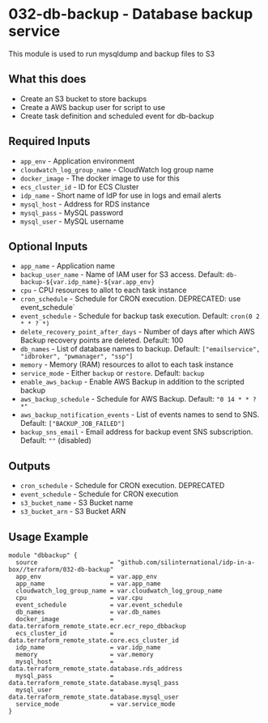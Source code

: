 # 032-db-backup - Database backup service
This module is used to run mysqldump and backup files to S3

## What this does

 - Create an S3 bucket to store backups
 - Create a AWS backup user for script to use
 - Create task definition and scheduled event for db-backup

## Required Inputs

 - `app_env` - Application environment
 - `cloudwatch_log_group_name` - CloudWatch log group name
 - `docker_image` - The docker image to use for this
 - `ecs_cluster_id` - ID for ECS Cluster
 - `idp_name` - Short name of IdP for use in logs and email alerts
 - `mysql_host` - Address for RDS instance
 - `mysql_pass` - MySQL password
 - `mysql_user` - MySQL username

## Optional Inputs

 - `app_name` - Application name
 - `backup_user_name` - Name of IAM user for S3 access. Default: `db-backup-${var.idp_name}-${var.app_env}`
 - `cpu` - CPU resources to allot to each task instance
 - `cron_schedule` - Schedule for CRON execution. DEPRECATED: use event_schedule`
 - `event_schedule` - Schedule for backup task execution. Default: `cron(0 2 * * ? *)`
 - `delete_recovery_point_after_days` - Number of days after which AWS Backup recovery points are deleted. Default: 100
 - `db_names` - List of database names to backup. Default: `["emailservice", "idbroker", "pwmanager", "ssp"]`
 - `memory` - Memory (RAM) resources to allot to each task instance
 - `service_mode` - Either `backup` or `restore`. Default: `backup`
 - `enable_aws_backup` - Enable AWS Backup in addition to the scripted backup
 - `aws_backup_schedule` - Schedule for AWS Backup. Default: `"0 14 * * ? *"`
 - `aws_backup_notification_events` - List of events names to send to SNS. Default: `["BACKUP_JOB_FAILED"]`
 - `backup_sns_email` - Email address for backup event SNS subscription. Default: `""` (disabled)

## Outputs

 - `cron_schedule` - Schedule for CRON execution. DEPRECATED
 - `event_schedule` - Schedule for CRON execution
 - `s3_bucket_name` - S3 Bucket name
 - `s3_bucket_arn` - S3 Bucket ARN

## Usage Example

```hcl
module "dbbackup" {
  source                    = "github.com/silinternational/idp-in-a-box//terraform/032-db-backup"
  app_env                   = var.app_env
  app_name                  = var.app_name
  cloudwatch_log_group_name = var.cloudwatch_log_group_name
  cpu                       = var.cpu
  event_schedule            = var.event_schedule
  db_names                  = var.db_names
  docker_image              = data.terraform_remote_state.ecr.ecr_repo_dbbackup
  ecs_cluster_id            = data.terraform_remote_state.core.ecs_cluster_id
  idp_name                  = var.idp_name
  memory                    = var.memory
  mysql_host                = data.terraform_remote_state.database.rds_address
  mysql_pass                = data.terraform_remote_state.database.mysql_pass
  mysql_user                = data.terraform_remote_state.database.mysql_user
  service_mode              = var.service_mode
}
```
